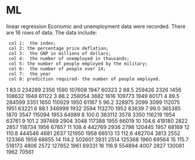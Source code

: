 # ML
linear regression
Economic and unemployment data were recorded.
 There are 16 rows of data.  The data include:
 
     col 1:  the index;
     col 2: the percentage price deflation;
     col 3:  the GNP in millions of dollars;
     col 4:  the number of unemployed in thousands;
     col 5: the number of people employed by the military;
     col 6:  the number of people over 14;
     col 7:  the year
     col 8: prediction required- the number of people employed.
      
      
 1   83.0  234289  2356  1590  107608  1947  60323
 2   88.5  259426  2326  1456  108632  1948  61122
 3   88.2  258054  3682  1616  109773  1949  60171
 4   89.5  284599  3351  1650  110929  1950  61187
 5   96.2  328975  2099  3099  112075  1951  63221
 6   98.1  346999  1932  3594  113270  1952  63639
 7   99.0  365385  1870  3547  115094  1953  64989
 8  100.0  363112  3578  3350  116219  1954  63761
 9  101.2  397469  2904  3048  117388  1955  66019
10  104.6  419180  2822  2857  118734  1956  67857
11  108.4  442769  2936  2798  120445  1957  68169
12  110.8  444546  4681  2637  121950  1958  66513
13  112.6  482704  3813  2552  123366  1959  68655
14  114.2  502601  3931  2514  125368  1960  69564
15  115.7  518173  4806  2572  127852  1961  69331
16  116.9  554894  4007  2827  130081  1962  70561

